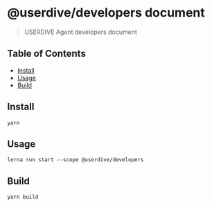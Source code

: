 # @userdive/developers document

> USERDIVE Agent developers document

## Table of Contents

*   [Install](#install)
*   [Usage](#usage)
*   [Build](#build)

## Install

    yarn

## Usage

    lerna run start --scope @userdive/developers

## Build

    yarn build
